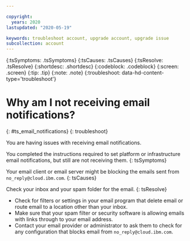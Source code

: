 ```yaml
---

copyright:
  years: 2020
lastupdated: "2020-05-19"

keywords: troubleshoot account, upgrade account, upgrade issue
subcollection: account
---
```


{:tsSymptoms: .tsSymptoms}
{:tsCauses: .tsCauses}
{:tsResolve: .tsResolve}
{:shortdesc: .shortdesc}
{:codeblock: .codeblock}
{:screen: .screen}
{:tip: .tip}
{:note: .note}
{:troubleshoot: data-hd-content-type='troubleshoot'}

# Why am I not receiving email notifications? 
{: #ts_email_notifications}
{: troubleshoot}

You are having issues with receiving email notifications. 

You completed the instructions required to set platform or infrastructure email notifications, but still are not receiving them.
{: tsSymptoms}

Your email client or email server might be blocking the emails sent from `no_reply@cloud.ibm.com`.
{: tsCauses}

Check your inbox and your spam folder for the email.
{: tsResolve}

  * Check for filters or settings in your email program that delete email or route email to a location other than your inbox. 
  * Make sure that your spam filter or security software is allowing emails with links through to your email address.
  * Contact your email provider or administrator to ask them to check for any configuration that blocks email from `no_reply@cloud.ibm.com`.


